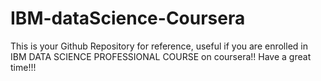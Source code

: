 # IBM-dataScience-Coursera
This is your Github Repository for reference, useful if you are enrolled in IBM DATA SCIENCE PROFESSIONAL COURSE on coursera!! Have a great time!!!

